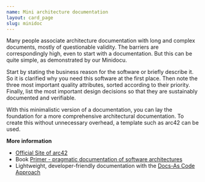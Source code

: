 ```yaml
---
name: Mini architecture documentation
layout: card_page
slug: minidoc
---
```

Many people associate architecture documentation with long and complex documents, mostly of questionable validity. The barriers are correspondingly high, even to start with a documentation. But this can be quite simple, as demonstrated by our Minidocu.

Start by stating the business reason for the software or briefly describe it. So
it is clarified why you need this software at the first place. Then note the three most important quality attributes, sorted according to their priority. Finally, list the most important design decisions so that they are sustainably documented and verifiable.

With this minimalistic version of a documentation, you can lay the foundation for a more comprehensive architectural documentation.
To create this without unnecessary overhead, a template such as arc42 can be used.

**More information**

* [Official Site of arc42](https://arc42.org/)
* Book [Primer - pragmatic documentation of software architectures](https://leanpub.com/arc42-primer)
* Lightweight, developer-friendly documentation with the [Docs-As Code Approach](https://docs-as-co.de/)

